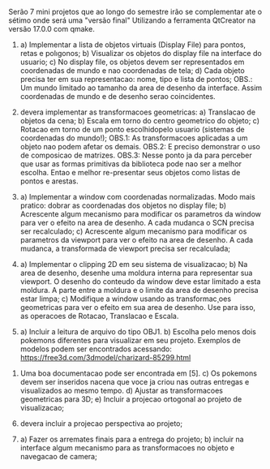 Serão 7 mini projetos que ao longo do semestre irão se complementar ate o sétimo onde será uma "versão final"
Utilizando a ferramenta QtCreator na versão 17.0.0 com qmake.


1) a) Implementar a lista de objetos virtuais (Display File) para pontos, retas e polıgonos;
b) Visualizar os objetos do display file na interface do usuario; 
c) No display file, os objetos devem ser representados em coordenadas de mundo e nao coordenadas de tela; 
d) Cada objeto precisa ter em sua representacao: nome, tipo e lista de pontos;
OBS.: Um mundo limitado ao tamanho da area de desenho da interface. Assim coordenadas de mundo e de
desenho serao coincidentes.

2)  devera implementar as transformacoes geometricas:
a) Translacao de objetos da cena;
b) Escala em torno do centro geometrico do objeto;
c) Rotacao em torno de um ponto escolhidopelo usuario (sistemas de coordenadas do mundo!);
OBS.1: As transformacoes aplicadas a um objeto nao podem afetar os demais. 
OBS.2: E preciso demonstrar o uso de composicao de matrizes. 
OBS.3: Nesse ponto ja da para perceber que usar as formas primitivas da biblioteca pode
nao ser a melhor escolha. Entao e melhor re-presentar seus objetos como listas de pontos e arestas.

3) a) Implementar a window com coordenadas normalizadas. Modo mais pratico: dobrar as coordenadas dos objetos no display file;
b) Acrescente algum mecanismo para modificar os parametros da window para ver o efeito na area de desenho. A cada mudanca o SCN precisa ser recalculado;
c) Acrescente algum mecanismo para modificar os parametros da viewport para ver o efeito na area de desenho. A cada mudanca, a transformada de viewport precisa ser recalculada;

4) a) Implementar o clipping 2D em seu sistema de visualizacao; 
b) Na area de desenho, desenhe uma moldura interna para representar sua viewport. O desenho do conteudo da window deve estar limitado a esta moldura. A parte entre a moldura e o limite da area de desenho precisa estar limpa;
c) Modifique a window usando as transformac¸oes geometricas para ver o efeito em sua area de desenho. Use para isso, as operacoes de Rotacao, Translacao e Escala.

5) a) Incluir a leitura de arquivo do tipo OBJ1.
b) Escolha pelo menos dois pokemons diferentes para visualizar em seu projeto. Exemplos de modelos podem ser encontrados acessando: https://free3d.com/3dmodel/charizard-85299.html
1. Uma boa documentacao pode ser encontrada em [5].
c) Os pokemons devem ser inseridos nacena que voce ja criou nas outras entregas e visualizados ao mesmo tempo.
d) Ajustar as transformacoes geometricas para 3D;
e) Incluir a projecao ortogonal ao projeto de visualizacao;

6) devera incluir a projecao perspectiva ao projeto;

7) a) Fazer os arremates finais para a entrega do projeto;
b) incluir na interface algum mecanismo para as transformacoes no objeto e navegacao de camera;
